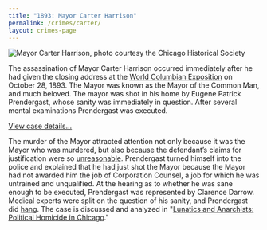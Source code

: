 ```yaml
---
title: "1893: Mayor Carter Harrison"
permalink: /crimes/carter/
layout: crimes-page
---
```


![Mayor Carter Harrison, photo courtesy the Chicago Historical Society]()

The assassination of Mayor Carter Harrison occurred immediately after he had given the closing address at the [World Columbian Exposition](http://florencekelley.northwestern.edu/historical/expo/) on October 28, 1893. The Mayor was known as the Mayor of the Common Man, and much beloved. The mayor was shot in his home by Eugene Patrick Prendergast, whose sanity was immediately in question. After several mental examinations Prendergast was executed.

[View case details...](/database/916/)

The murder of the Mayor attracted attention not only because it was the Mayor who was murdered, but also because the defendant’s claims for justification were so [unreasonable](/docs_fk/homicide/916/Brower.pdf). Prendergast turned himself into the police and explained that he had just shot the Mayor because the Mayor had not awarded him the job of Corporation Counsel, a job for which he was untrained and unqualified. At the hearing as to whether he was sane enough to be executed, Prendergast was represented by Clarence Darrow. Medical experts were split on the question of his sanity, and Prendergast did [hang](/docs_fk/homicide/916/Certification.pdf). The case is discussed and analyzed in "[Lunatics and Anarchists: Political Homicide in Chicago](/docs_fk/homicide/LawJournal/JCLC07.pdf)."
